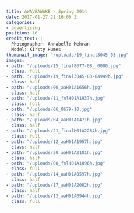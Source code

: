```yaml
---
title: AWAVEAWAKE - Spring 2014
date: 2017-01-27 21:16:00 Z
categories:
- advertising
position: 16
credit_text: |-
  Photographer: Annabelle Mehran
  Model: Kirsty Humes
thumbnail_image: "/uploads/19_final3045-03.jpg"
images:
- path: "/uploads/15_final8677-08__0000.jpg"
  class: full
- path: "/uploads/19_final3045-03-8a949b.jpg"
  class: half
- path: "/uploads/00_aaH01A1656h.jpg"
  class: half
- path: "/uploads/11_fnlH01A1937h.jpg"
  class: full
- path: "/uploads/06_8679-10.jpg"
  class: half
- path: "/uploads/04_aaH01A1471h.jpg"
  class: half
- path: "/uploads/21_finalH01A2284h.jpg"
  class: full
- path: "/uploads/12_aaH01A1957h.jpg"
  class: half
- path: "/uploads/20_aaH01A2181h.jpg"
  class: half
- path: "/uploads/08_fnlH01A1096h.jpg"
  class: full
- path: "/uploads/14_aaH01A0597h.jpg"
  class: half
- path: "/uploads/17_aaH01A2082h.jpg"
  class: half
- path: "/uploads/13_aaH01A0944h.jpg"
  class: full
---
```


